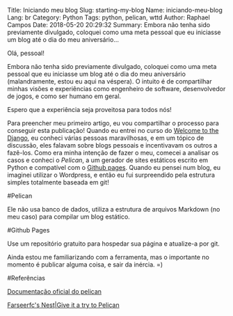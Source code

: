 Title: Iniciando meu blog
Slug: starting-my-blog
Name: iniciando-meu-blog
Lang: br
Category: Python
Tags: python, pelican, wttd
Author: Raphael Campos
Date: 2018-05-20 20:29:32
Summary: Embora não tenha sido previamente divulgado, coloquei como uma meta pessoal que eu iniciasse um blog até o dia do meu aniversário...

Olá, pessoal!

Embora não tenha sido previamente divulgado, coloquei como uma meta pessoal que eu iniciasse um blog até o dia do meu aniversário (malandramente, estou eu aqui na véspera). O intuito é de compartilhar minhas visões e experiências como engenheiro de software, desenvolvedor de jogos, e como ser humano em geral.

Espero que a experiência seja proveitosa para todos nós!

Para preencher meu primeiro artigo, eu vou compartilhar o processo para conseguir esta publicação! Quando eu entrei no curso do [Welcome to the Django](http://welcometothedjango.com.br), eu conheci várias pessoas maravilhosas, e em um tópico de discussão, eles falavam sobre blogs pessoais e incentivavam os outros a fazê-los. Como era minha intenção de fazer o meu, comecei a analisar os casos e conheci o *Pelican*, a um gerador de sites estáticos escrito em Python e compatível com o [Github pages](http://pages.github.com). Quando eu pensei num blog, eu imaginei utilizar o Wordpress, e então eu fui surpreendido pela estrutura simples totalmente baseada em git!

#Pelican


Ele não usa banco de dados, utiliza a estrutura de arquivos Markdown (no meu caso) para compilar um blog estático.

#Github Pages


Use um repositório gratuito para hospedar sua página e atualize-a por git.

Ainda estou me familiarizando com a ferramenta, mas o importante no momento é publicar alguma coisa, e sair da inércia. =)

#Referências


[Documentação oficial do pelican](http://docs.getpelican.com/en/stable/quickstart.html)

[Farseerfc's Nest|Give it a try to Pelican](https://farseerfc.me/en/try-pelican.html)
